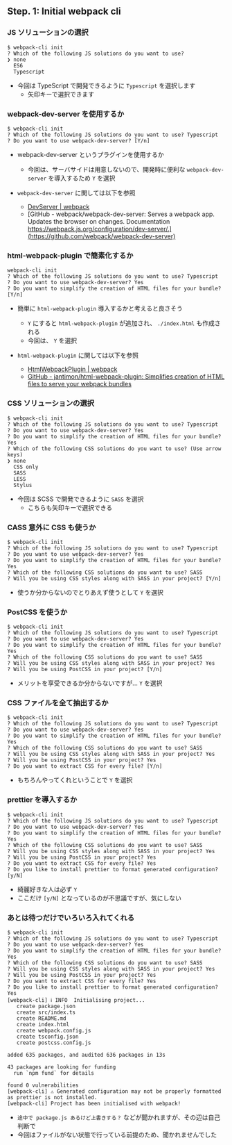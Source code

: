 ## Step. 1: Initial webpack cli

### JS ソリューションの選択

```
$ webpack-cli init
? Which of the following JS solutions do you want to use?
❯ none
  ES6
  Typescript
```

-   今回は TypeScript で開発できるように `Typescript` を選択します
    -   矢印キーで選択できます

### webpack-dev-server を使用するか

```
$ webpack-cli init
? Which of the following JS solutions do you want to use? Typescript
? Do you want to use webpack-dev-server? [Y/n]
```

-   webpack-dev-server というプラグインを使用するか

    -   今回は、サーバサイドは用意しないので、開発時に便利な `webpack-dev-server` を導入するため `Y` を選択

-   `webpack-dev-server` に関しては以下を参照
    -   [DevServer | webpack](https://webpack.js.org/configuration/dev-server/)
    -   [GitHub - webpack/webpack-dev-server: Serves a webpack app. Updates the browser on changes. Documentation https://webpack.js.org/configuration/dev-server/.](https://github.com/webpack/webpack-dev-server)

### html-webpack-plugin で簡素化するか

```
webpack-cli init
? Which of the following JS solutions do you want to use? Typescript
? Do you want to use webpack-dev-server? Yes
? Do you want to simplify the creation of HTML files for your bundle? [Y/n]
```

-   簡単に `html-webpack-plugin` 導入するかと考えると良さそう

    -   `Y` にすると `html-webpack-plugin` が追加され、 `./index.html` も作成される
    -   今回は、 `Y` を選択

-   `html-webpack-plugin` に関しては以下を参照
    -   [HtmlWebpackPlugin | webpack](https://webpack.js.org/plugins/html-webpack-plugin/)
    -   [GitHub - jantimon/html-webpack-plugin: Simplifies creation of HTML files to serve your webpack bundles](https://github.com/jantimon/html-webpack-plugin)

### CSS ソリューションの選択

```
$ webpack-cli init
? Which of the following JS solutions do you want to use? Typescript
? Do you want to use webpack-dev-server? Yes
? Do you want to simplify the creation of HTML files for your bundle? Yes
? Which of the following CSS solutions do you want to use? (Use arrow keys)
❯ none
  CSS only
  SASS
  LESS
  Stylus
```

-   今回は SCSS で開発できるように `SASS` を選択
    -   こちらも矢印キーで選択できる

### CASS 意外に CSS も使うか

```
$ webpack-cli init
? Which of the following JS solutions do you want to use? Typescript
? Do you want to use webpack-dev-server? Yes
? Do you want to simplify the creation of HTML files for your bundle? Yes
? Which of the following CSS solutions do you want to use? SASS
? Will you be using CSS styles along with SASS in your project? [Y/n]
```

-   使うか分からないのでとりあえず使うとして `Y` を選択

### PostCSS を使うか

```
$ webpack-cli init
? Which of the following JS solutions do you want to use? Typescript
? Do you want to use webpack-dev-server? Yes
? Do you want to simplify the creation of HTML files for your bundle? Yes
? Which of the following CSS solutions do you want to use? SASS
? Will you be using CSS styles along with SASS in your project? Yes
? Will you be using PostCSS in your project? [Y/n]
```

-   メリットを享受できるか分からないですが... `Y` を選択

### CSS ファイルを全て抽出するか

```
$ webpack-cli init
? Which of the following JS solutions do you want to use? Typescript
? Do you want to use webpack-dev-server? Yes
? Do you want to simplify the creation of HTML files for your bundle? Yes
? Which of the following CSS solutions do you want to use? SASS
? Will you be using CSS styles along with SASS in your project? Yes
? Will you be using PostCSS in your project? Yes
? Do you want to extract CSS for every file? [Y/n]
```

-   もちろんやってくれということで `Y` を選択

### prettier を導入するか

```
$ webpack-cli init
? Which of the following JS solutions do you want to use? Typescript
? Do you want to use webpack-dev-server? Yes
? Do you want to simplify the creation of HTML files for your bundle? Yes
? Which of the following CSS solutions do you want to use? SASS
? Will you be using CSS styles along with SASS in your project? Yes
? Will you be using PostCSS in your project? Yes
? Do you want to extract CSS for every file? Yes
? Do you like to install prettier to format generated configuration? [y/N]
```

-   綺麗好きな人は必ず `Y`
-   ここだけ `[y/N]` となっているのが不思議ですが、気にしない

### あとは待つだけでいろいろ入れてくれる

```
$ webpack-cli init
? Which of the following JS solutions do you want to use? Typescript
? Do you want to use webpack-dev-server? Yes
? Do you want to simplify the creation of HTML files for your bundle? Yes
? Which of the following CSS solutions do you want to use? SASS
? Will you be using CSS styles along with SASS in your project? Yes
? Will you be using PostCSS in your project? Yes
? Do you want to extract CSS for every file? Yes
? Do you like to install prettier to format generated configuration? Yes
[webpack-cli] ℹ INFO  Initialising project...
   create package.json
   create src/index.ts
   create README.md
   create index.html
   create webpack.config.js
   create tsconfig.json
   create postcss.config.js

added 635 packages, and audited 636 packages in 13s

43 packages are looking for funding
  run `npm fund` for details

found 0 vulnerabilities
[webpack-cli] ⚠ Generated configuration may not be properly formatted as prettier is not installed.
[webpack-cli] Project has been initialised with webpack!
```

-   `途中で package.js あるけど上書きする？` などが聞かれますが、その辺は自己判断で
-   今回はファイルがない状態で行っている前提のため、聞かれませんでした
